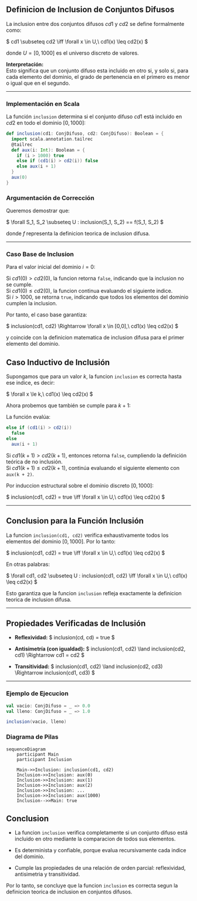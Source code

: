 ## Definicion de Inclusion de Conjuntos Difusos

La inclusion entre dos conjuntos difusos $cd1$ y $cd2$ se define formalmente como:

$
cd1 \subseteq cd2 \iff \forall x \in U,\ cd1(x) \leq cd2(x)
$

donde $U = [0,1000]$ es el universo discreto de valores.

**Interpretación:**  
Esto significa que un conjunto difuso esta incluido en otro si, y solo si, para cada elemento del dominio, el grado de pertenencia en el primero es menor o igual que en el segundo.

---

### Implementación en Scala

La función `inclusion` determina si el conjunto difuso $cd1$ está incluido en $cd2$ en todo el dominio $[0, 1000]$:

```scala
def inclusion(cd1: ConjDifuso, cd2: ConjDifuso): Boolean = {
  import scala.annotation.tailrec
  @tailrec
  def aux(i: Int): Boolean = {
    if (i > 1000) true
    else if (cd1(i) > cd2(i)) false
    else aux(i + 1)
  }
  aux(0)
}
```

### Argumentación de Corrección

Queremos demostrar que:

$
\forall S_1, S_2 \subseteq U : inclusion(S_1, S_2) == f(S_1, S_2)
$

donde $f$ representa la definicion teorica de inclusion difusa.

---

### Caso Base de Inclusion

Para el valor inicial del dominio $i = 0$:

Si $cd1(0) > cd2(0)$, la funcion retorna `false`, indicando que la inclusion no se cumple.  
Si $cd1(0) \leq cd2(0)$, la funcion continua evaluando el siguiente indice.  
Si $i > 1000$, se retorna `true`, indicando que todos los elementos del dominio cumplen la inclusion.

Por tanto, el caso base garantiza:

$
inclusion(cd1, cd2) \Rightarrow \forall x \in [0,0],\ cd1(x) \leq cd2(x)
$

y coincide con la definicion matematica de inclusion difusa para el primer elemento del dominio.

## Caso Inductivo de Inclusión

Supongamos que para un valor $k$, la funcion `inclusion` es correcta hasta ese indice, es decir:

$
\forall x \le k,\ cd1(x) \leq cd2(x)
$

Ahora probemos que también se cumple para $k + 1$:

La función evalúa:

```scala
else if (cd1(i) > cd2(i)) 
  false 
else 
  aux(i + 1)
```

Si $cd1(k+1) > cd2(k+1)$, entonces retorna `false`, cumpliendo la definición teórica de no inclusión.  
Si $cd1(k+1) \leq cd2(k+1)$, continúa evaluando el siguiente elemento con `aux(k + 2)`.

Por induccion estructural sobre el dominio discreto $[0,1000]$:

$
inclusion(cd1, cd2) = true \iff \forall x \in U,\ cd1(x) \leq cd2(x)
$

---

## Conclusion para la Función Inclusión

La funcion `inclusion(cd1, cd2)` verifica exhaustivamente todos los elementos del dominio $[0,1000]$. Por lo tanto:

$
inclusion(cd1, cd2) = true \iff \forall x \in U,\ cd1(x) \leq cd2(x)
$

En otras palabras:

$
\forall cd1, cd2 \subseteq U : inclusion(cd1, cd2) \iff \forall x \in U,\ cd1(x) \leq cd2(x)
$

Esto garantiza que la funcion `inclusion` refleja exactamente la definicion teorica de inclusion difusa.

---

## Propiedades Verificadas de Inclusión

- **Reflexividad:**
  $
  inclusion(cd, cd) = true
  $

- **Antisimetría (con igualdad):**
  $
  inclusion(cd1, cd2) \land inclusion(cd2, cd1) \Rightarrow cd1 = cd2
  $

- **Transitividad:**
  $
  inclusion(cd1, cd2) \land inclusion(cd2, cd3) \Rightarrow inclusion(cd1, cd3)
  $

---

### Ejemplo de Ejecucion

```scala
val vacio: ConjDifuso = _ => 0.0
val lleno: ConjDifuso = _ => 1.0

inclusion(vacio, lleno)

```

### Diagrama de Pilas

```mermaid
sequenceDiagram
    participant Main
    participant Inclusion

    Main->>Inclusion: inclusion(cd1, cd2)
    Inclusion->>Inclusion: aux(0)
    Inclusion->>Inclusion: aux(1)
    Inclusion->>Inclusion: aux(2)
    Inclusion->>Inclusion: ...
    Inclusion->>Inclusion: aux(1000)
    Inclusion-->>Main: true
   ```

## Conclusion

- La funcion `inclusion` verifica completamente si un conjunto difuso está incluido en otro mediante la comparacion de todos sus elementos.

- Es determinista y confiable, porque evalua recursivamente cada indice del dominio.

- Cumple las propiedades de una relación de orden parcial: reflexividad, antisimetria y transitividad.

Por lo tanto, se concluye que la funcion `inclusion` es correcta segun la definicion teorica de inclusion en conjuntos difusos.